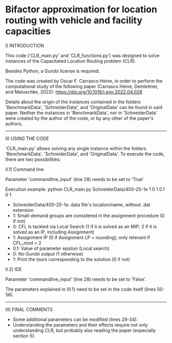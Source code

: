 # Bifactor approximation for location routing with vehicle and facility capacities

I) INTRODUCTION

This code ('CLR_main.py' and 'CLR_functions.py') was designed to solve instances of the Capacitated Location Routing problem (CLR). 

Besides Python, a Gurobi license is required. 

The code was created by Oscar F. Carrasco Heine, in order to perform the computational study of the following paper (Carrasco Heine, Demleitner, and Matuschke, 2022): https://doi.org/10.1016/j.ejor.2022.04.028

Details about the origin of the instances contained in the folders 'BenchmarkData', 'SchneiderData', and 'OriginalData' can be found in said paper. Neither the instances in 'BenchmarkData', nor in 'SchneiderData' were created by the author of the code, or by any other of the paper's authors.

--------------------
II) USING THE CODE

'CLR_main.py' allows solving any single instance within the folders 'BenchmarkData', 'SchneiderData', and 'OriginalData'. To execute the code, there are two possibilities:

II.1) Command line

Parameter 'commandline_input' (line 28) needs to be set to 'True'.

Execution example: python CLR_main.py SchneiderData/400-25-1e 1 0 1 0.1 0 1

- SchneiderData/400-25-1e: data file's location/name, without .dat extension
- 1: Small-demand groups are considered in the assignment procedure (0 if not)
- 0: CFL is tackled via Local Search
     (1 if it is solved as an MIP;
      2 if it is solved as an IP, including Assignment)
- 1: Assignment IP (0 if Assignment LP + rounding); only relevant if CFL_mod < 2
- 0.1: Value of parameter epsilon (Local search)
- 0: No Gurobi output (1 otherwise)
- 1: Print the tours corresponding to the solution (0 if not)

II.2) IDE

Parameter 'commandline_input' (line 28) needs to be set to 'False'.

The parameters explained in (II.1) need to be set in the code itself (lines 50-56).

--------------------
III) FINAL COMMENTS

- Some additional parameters can be modified (lines 29-34).
- Understanding the parameters and their effects require not only understanding CLR, but probably also reading the paper (especially section 5).

